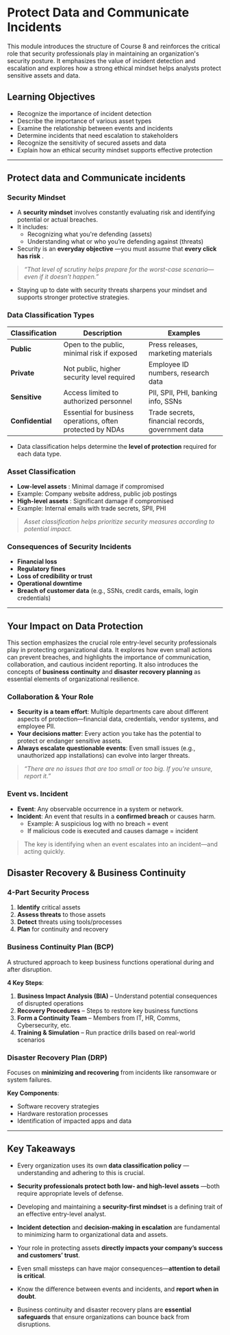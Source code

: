 # **Protect Data and Communicate Incidents**

This module introduces the structure of Course 8 and reinforces the critical role that security professionals play in maintaining an organization's security posture. It emphasizes the value of incident detection and escalation and explores how a strong ethical mindset helps analysts protect sensitive assets and data.

## **Learning Objectives**

* Recognize the importance of incident detection
* Describe the importance of various asset types
* Examine the relationship between events and incidents
* Determine incidents that need escalation to stakeholders
* Recognize the sensitivity of secured assets and data
* Explain how an ethical security mindset supports effective protection

---

## **Protect data and Communicate incidents**

### Security Mindset

* A **security mindset** involves constantly evaluating risk and identifying potential or actual breaches.
* It includes:
  * Recognizing what you're defending (assets)
  * Understanding what or who you’re defending against (threats)
* Security is an  **everyday objective** —you must assume that  **every click has risk** .

> *“That level of scrutiny helps prepare for the worst-case scenario—even if it doesn’t happen.”*

* Staying up to date with security threats sharpens your mindset and supports stronger protective strategies.

### Data Classification Types

| Classification         | Description                                                | Examples                                          |
| ---------------------- | ---------------------------------------------------------- | ------------------------------------------------- |
| **Public**       | Open to the public, minimal risk if exposed                | Press releases, marketing materials               |
| **Private**      | Not public, higher security level required                 | Employee ID numbers, research data                |
| **Sensitive**    | Access limited to authorized personnel                     | PII, SPII, PHI, banking info, SSNs                |
| **Confidential** | Essential for business operations, often protected by NDAs | Trade secrets, financial records, government data |

* Data classification helps determine the **level of protection** required for each data type.

### Asset Classification

* **Low-level assets** : Minimal damage if compromised
* Example: Company website address, public job postings
* **High-level assets** : Significant damage if compromised
* Example: Internal emails with trade secrets, SPII, PHI

> *Asset classification helps prioritize security measures according to potential impact.*

### Consequences of Security Incidents

* **Financial loss**
* **Regulatory fines**
* **Loss of credibility or trust**
* **Operational downtime**
* **Breach of customer data** (e.g., SSNs, credit cards, emails, login credentials)

---

## **Your Impact on Data Protection**

This section emphasizes the crucial role entry-level security professionals play in protecting organizational data. It explores how even small actions can prevent breaches, and highlights the importance of communication, collaboration, and cautious incident reporting. It also introduces the concepts of **business continuity** and **disaster recovery planning** as essential elements of organizational resilience.

### Collaboration & Your Role

* **Security is a team effort**: Multiple departments care about different aspects of protection—financial data, credentials, vendor systems, and employee PII.
* **Your decisions matter**: Every action you take has the potential to protect or endanger sensitive assets.
* **Always escalate questionable events**: Even small issues (e.g., unauthorized app installations) can evolve into larger threats.

> *“There are no issues that are too small or too big. If you're unsure, report it.”*


### Event vs. Incident

* **Event**: Any observable occurrence in a system or network.
* **Incident**: An event that results in a **confirmed breach** or causes harm.
  * Example: A suspicious log with no breach = event  
  * If malicious code is executed and causes damage = incident

> The key is identifying when an event escalates into an incident—and acting quickly.

## **Disaster Recovery & Business Continuity**

### 4-Part Security Process

1. **Identify** critical assets
2. **Assess threats** to those assets
3. **Detect** threats using tools/processes
4. **Plan** for continuity and recovery

### Business Continuity Plan (BCP)

A structured approach to keep business functions operational during and after disruption.

**4 Key Steps**:

1. **Business Impact Analysis (BIA)** – Understand potential consequences of disrupted operations  
2. **Recovery Procedures** – Steps to restore key business functions  
3. **Form a Continuity Team** – Members from IT, HR, Comms, Cybersecurity, etc.  
4. **Training & Simulation** – Run practice drills based on real-world scenarios

### Disaster Recovery Plan (DRP)

Focuses on **minimizing and recovering** from incidents like ransomware or system failures.

**Key Components**:

* Software recovery strategies
* Hardware restoration processes
* Identification of impacted apps and data


---

## **Key Takeaways**

* Every organization uses its own  **data classification policy** —understanding and adhering to this is crucial.
* **Security professionals protect both low- and high-level assets** —both require appropriate levels of defense.
* Developing and maintaining a **security-first mindset** is a defining trait of an effective entry-level analyst.
* **Incident detection** and **decision-making in escalation** are fundamental to minimizing harm to organizational data and assets.

* Your role in protecting assets **directly impacts your company’s success and customers’ trust**.

* Even small missteps can have major consequences—**attention to detail is critical**.
* Know the difference between events and incidents, and **report when in doubt**.
* Business continuity and disaster recovery plans are **essential safeguards** that ensure organizations can bounce back from disruptions.
